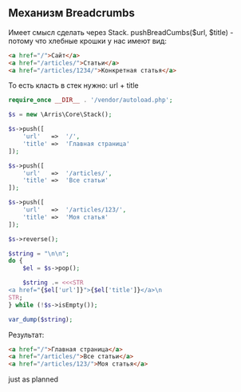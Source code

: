 ## Механизм Breadcrumbs

Имеет смысл сделать через Stack. pushBreadCumbs($url, $title) - потому что хлебные крошки у нас имеют вид:
```html
<a href="/">Сайт</a>
<a href="/articles/">Статьи</a>
<a href="/articles/1234/">Конкретная статья</a>
```

То есть класть в стек нужно: url + title

```php
require_once __DIR__ . '/vendor/autoload.php';

$s = new \Arris\Core\Stack();

$s->push([
    'url'   =>  '/',
    'title' =>  'Главная страница'
]);

$s->push([
    'url'   =>  '/articles/',
    'title' =>  'Все статьи'
]);

$s->push([
    'url'   =>  '/articles/123/',
    'title' =>  'Моя статья'
]);

$s->reverse();

$string = "\n\n";
do {
    $el = $s->pop();

    $string .= <<<STR
<a href="{$el['url']}">{$el['title']}</a>\n
STR;
} while (!$s->isEmpty());

var_dump($string);
```

Результат:
```html
<a href="/">Главная страница</a>
<a href="/articles/">Все статьи</a>
<a href="/articles/123/">Моя статья</a>
```
just as planned
